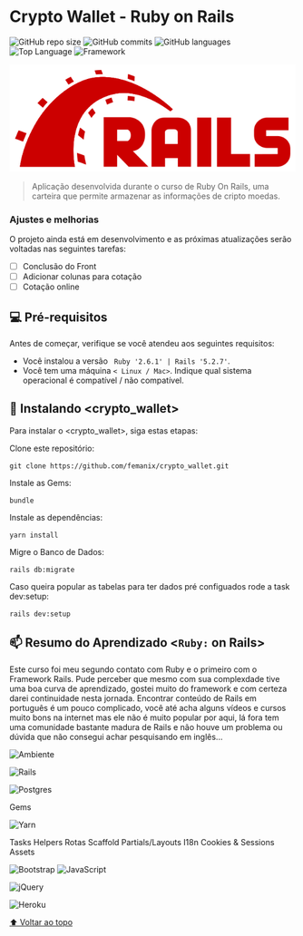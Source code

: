 # Crypto Wallet - Ruby on Rails

<!---Esses são exemplos. Veja https://shields.io para outras pessoas ou para personalizar este conjunto de escudos. Você pode querer incluir dependências, status do projeto e informações de licença aqui--->



![GitHub repo size](https://img.shields.io/github/repo-size/femanix/crypto_wallet?style=social)
![GitHub commits](https://img.shields.io/github/commit-activity/y/femanix/crypto_wallet?label=Commits&logo=github&style=social)
![GitHub languages](https://img.shields.io/github/languages/count/femanix/crypto_wallet?label=Linguagens&logo=ruby&style=social)
![Top Language](https://img.shields.io/github/languages/top/femanix/crypto_wallet?logo=ruby&style=social)
![Framework](https://img.shields.io/badge/Framework-Rails-red?style=social&logo=appveyor)

<img src="rails.svg.png" alt="exemplo imagem">

> Aplicação desenvolvida durante o curso de Ruby On Rails, uma carteira que permite armazenar as informações de cripto moedas.
### Ajustes e melhorias

O projeto ainda está em desenvolvimento e as próximas atualizações serão voltadas nas seguintes tarefas:

- [ ] Conclusão do Front
- [ ] Adicionar colunas para cotação
- [ ] Cotação online

## 💻 Pré-requisitos

Antes de começar, verifique se você atendeu aos seguintes requisitos:
<!---Estes são apenas requisitos de exemplo. Adicionar, duplicar ou remover conforme necessário--->
* Você instalou a versão  ` Ruby '2.6.1' | Rails '5.2.7'`. 
* Você tem uma máquina `< Linux / Mac>`. Indique qual sistema operacional é compatível / não compatível.

## 🚀 Instalando <crypto_wallet>

Para instalar o <crypto_wallet>, siga estas etapas:

Clone este repositório:
```
git clone https://github.com/femanix/crypto_wallet.git
```

Instale as Gems:
```
bundle
```

Instale  as dependências:
```
yarn install
```

Migre o Banco de Dados:
```
rails db:migrate
```
Caso queira popular as tabelas para ter dados pré configuados rode a task dev:setup:
```
rails dev:setup
```

## 📫 Resumo do Aprendizado <`Ruby:` on Rails>

Este curso foi meu segundo contato com Ruby e o primeiro com o Framework Rails. Pude perceber que mesmo com sua complexdade tive uma boa curva de aprendizado, gostei muito do framework e com certeza darei continuidade nesta jornada. Encontrar conteúdo de Rails em português é um pouco complicado, você até acha alguns vídeos e cursos muito bons na internet mas ele não é muito popular por aqui, lá fora tem uma comunidade bastante madura de Rails e não houve um problema ou dúvida que não consegui achar pesquisando em inglês... 

![Ambiente](https://img.shields.io/badge/Como%20configurar%20o%20ambiente%20-0078d7.svg?style=for-the-badge&logo=visual-studio-code&logoColor=white)

![Rails](https://img.shields.io/badge/Rails-%23CC0000.svg?style=for-the-badge&logo=ruby-on-rails&logoColor=white)

![Postgres](https://img.shields.io/badge/postgres-%23316192.svg?style=for-the-badge&logo=postgresql&logoColor=white)

Gems

![Yarn](https://img.shields.io/badge/yarn-%232C8EBB.svg?style=for-the-badge&logo=yarn&logoColor=white)

Tasks
Helpers
Rotas 
Scaffold
Partials/Layouts
I18n
Cookies & Sessions
Assets

 ![Bootstrap](https://img.shields.io/badge/bootstrap-%23563D7C.svg?style=for-the-badge&logo=bootstrap&logoColor=white)
 ![JavaScript](https://img.shields.io/badge/javascript-%23323330.svg?style=for-the-badge&logo=javascript&logoColor=%23F7DF1E)

![jQuery](https://img.shields.io/badge/jquery-%230769AD.svg?style=for-the-badge&logo=jquery&logoColor=white)

![Heroku](https://img.shields.io/badge/heroku-%23430098.svg?style=for-the-badge&logo=heroku&logoColor=white)


[⬆ Voltar ao topo](#crypto_wallet)<br>
